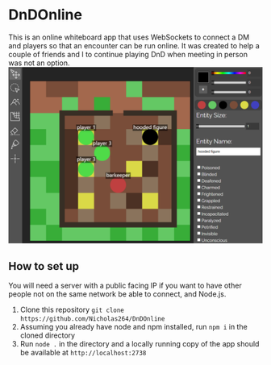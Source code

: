 # DnDOnline
This is an online whiteboard app that uses WebSockets to connect a DM and players so that an encounter can be run online. It was created to help a couple of friends and I to continue playing DnD when meeting in person was not an option. ![An image of the board and the editor that was used to make it](https://github.com/Nicholas264/DnDOnline/raw/main/readme/app.png)
## How to set up
You will need a server with a public facing IP if you want to have other people not on the same network be able to connect, and Node.js.
1) Clone this repository `git clone https://github.com/Nicholas264/DnDOnline`
2) Assuming you already have node and npm installed, run `npm i` in the cloned directory
3) Run `node .` in the directory and a locally running copy of the app should be available at `http://localhost:2738`